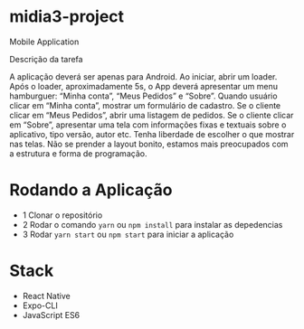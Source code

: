 # midia3-project
Mobile Application

Descrição da tarefa

A aplicação deverá ser apenas para Android. Ao iniciar, abrir um loader. Após o loader, aproximadamente 5s, o App deverá apresentar um menu hamburguer: “Minha conta”, “Meus Pedidos” e “Sobre”. Quando usuário clicar em “Minha conta”, mostrar um formulário de cadastro. Se o cliente clicar em “Meus Pedidos”, abrir uma listagem de pedidos. Se o cliente clicar em “Sobre”, apresentar uma tela com informações fixas e textuais sobre o aplicativo, tipo versão, autor etc. Tenha liberdade de escolher o que mostrar nas telas. Não se prender a layout bonito, estamos mais preocupados com a estrutura e forma de programação.

# Rodando a Aplicação

 - 1 Clonar o repositório
 - 2 Rodar o comando `yarn` ou `npm install` para instalar as depedencias 
 - 3 Rodar `yarn start` ou `npm start` para iniciar a aplicação 

# Stack

 - React Native
 - Expo-CLI
 - JavaScript ES6
